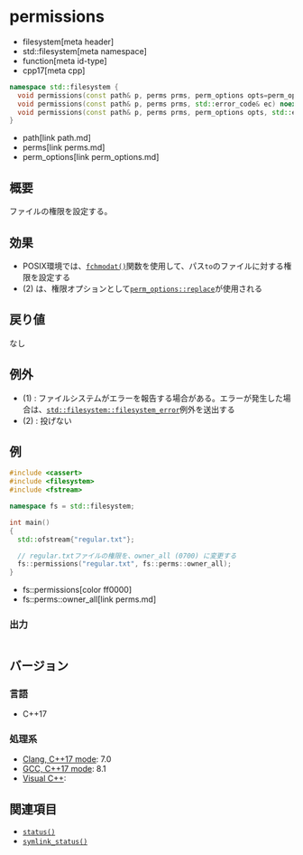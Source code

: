 # permissions
* filesystem[meta header]
* std::filesystem[meta namespace]
* function[meta id-type]
* cpp17[meta cpp]

```cpp
namespace std::filesystem {
  void permissions(const path& p, perms prms, perm_options opts=perm_options::replace); // (1)
  void permissions(const path& p, perms prms, std::error_code& ec) noexcept;            // (2)
  void permissions(const path& p, perms prms, perm_options opts, std::error_code& ec);  // (3)
}
```
* path[link path.md]
* perms[link perms.md]
* perm_options[link perm_options.md]

## 概要
ファイルの権限を設定する。


## 効果
- POSIX環境では、[`fchmodat()`](http://surf.ml.seikei.ac.jp/~nakano/JMwww/html/LDP_man-pages/man2/fchmodat.2.html)関数を使用して、パス`to`のファイルに対する権限を設定する
- (2) は、権限オプションとして[`perm_options::replace`](perm_options.md)が使用される


## 戻り値
なし


## 例外
- (1) : ファイルシステムがエラーを報告する場合がある。エラーが発生した場合は、[`std::filesystem::filesystem_error`](filesystem_error.md)例外を送出する
- (2) : 投げない


## 例
```cpp example
#include <cassert>
#include <filesystem>
#include <fstream>

namespace fs = std::filesystem;

int main()
{
  std::ofstream{"regular.txt"};

  // regular.txtファイルの権限を、owner_all (0700) に変更する
  fs::permissions("regular.txt", fs::perms::owner_all);
}
```
* fs::permissions[color ff0000]
* fs::perms::owner_all[link perms.md]

### 出力
```
```

## バージョン
### 言語
- C++17

### 処理系
- [Clang, C++17 mode](/implementation.md#clang): 7.0
- [GCC, C++17 mode](/implementation.md#gcc): 8.1
- [Visual C++](/implementation.md#visual_cpp):


## 関連項目
- [`status()`](status.md)
- [`symlink_status()`](symlink_status.md)
